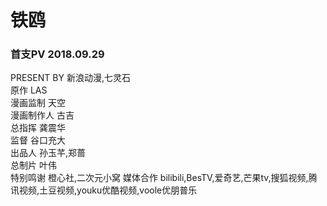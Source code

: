 # 铁鸥




### 首支PV 2018.09.29
PRESENT BY  新浪动漫,七灵石  
原作  LAS  
漫画监制  天空  
漫画制作人  古吉  
总指挥  龚震华  
监督  谷口充大  
出品人  孙玉芊,郑蔷  
总制片  叶伟  
特别鸣谢  橙心社,二次元小窝
媒体合作  bilibili,BesTV,爱奇艺,芒果tv,搜狐视频,腾讯视频,土豆视频,youku优酷视频,voole优朋普乐  
